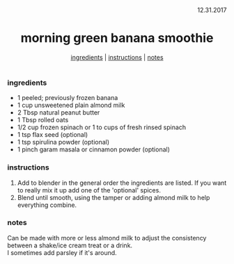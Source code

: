 <p align="right">12.31.2017</p>

<h1 align="center">morning green banana smoothie</h1>

<div align="center">
  <a href="#ingredients">ingredients</a> | 
  <a href="#instructions">instructions</a> | 
  <a href="#notes">notes</a>
</div>
<br>

### ingredients
- 1 peeled; previously frozen banana
- 1 cup unsweetened plain almond milk
- 2 Tbsp natural peanut butter
- 1 Tbsp rolled oats
- 1/2 cup frozen spinach or 1 to cups of fresh rinsed spinach
- 1 tsp flax seed (optional)
- 1 tsp spirulina powder (optional)
- 1 pinch garam masala or cinnamon powder (optional)

### instructions
1. Add to blender in the general order the ingredients are listed.  If you want to really mix it up add one of the 'optional' spices.
2. Blend until smooth, using the tamper or adding almond milk to help everything combine.

### notes
Can be made with more or less almond milk to adjust the consistency between a shake/ice cream treat or a drink.  
I sometimes add parsley if it's around.
